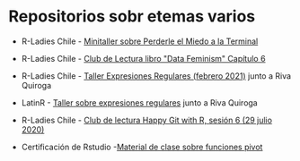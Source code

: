 # Repositorios sobr etemas varios

- R-Ladies Chile - [Minitaller sobre Perderle el Miedo a la Terminal](https://sporella.github.io/terminal_miedo/)

- R-Ladies Chile - [Club de Lectura libro "Data Feminism" Capítulo 6](https://github.com/sporella/data_feminism_06)

- R-Ladies Chile - [Taller Expresiones Regulares (febrero 2021)](https://github.com/rladieschile/taller-regex-2021) junto a Riva Quiroga

- LatinR - [Taller sobre expresiones regulares](https://github.com/rivaquiroga/latinr-taller-regex) junto a Riva Quiroga

- R-Ladies Chile - [Club de lectura Happy Git with R, sesión 6 (29 julio 2020)](https://github.com/sporella/clublectura6) 

- Certificación de Rstudio -[Material de clase sobre funciones pivot](https://github.com/sporella/pivot)


